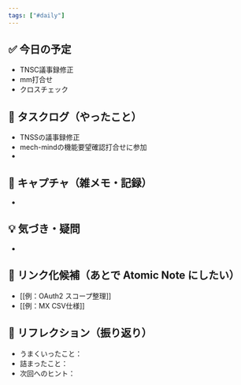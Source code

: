 ```yaml
---
tags: ["#daily"]
---
```



## ✅ 今日の予定
- TNSC議事録修正
- mm打合せ
- クロスチェック

## 🔄 タスクログ（やったこと）
- TNSSの議事録修正
- mech-mindの機能要望確認打合せに参加
- 

## 📝 キャプチャ（雑メモ・記録）
- 

## 💡 気づき・疑問
- 

## 🔗 リンク化候補（あとで Atomic Note にしたい）
- [[例：OAuth2 スコープ整理]]
- [[例：MX CSV仕様]]

## 🧠 リフレクション（振り返り）
- うまくいったこと：
- 詰まったこと：
- 次回へのヒント：
